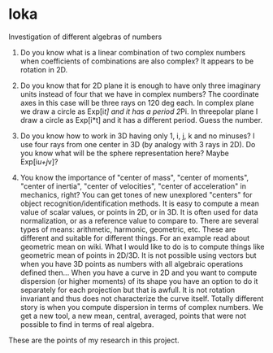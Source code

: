 loka
====

Investigation of different algebras of numbers

1. Do you know what is a linear combination of two complex numbers when coefficients of combinations are also complex?
It appears to be rotation in 2D.

2. Do you know that for 2D plane it is enough to have only three imaginary units instead of four that we have in complex numbers?
The coordinate axes in this case will be three rays on 120 deg each. In complex plane we draw a circle as Exp[i*t] and it has a period 2*Pi. 
In threepolar plane I draw a circle as Exp[i*t] and it has a different period. Guess the number.

3. Do you know how to work in 3D having only 1, i, j, k and no minuses? I use four rays from one center in 3D (by analogy with 3 rays in 2D).
Do you know what will be the sphere representation here? Maybe Exp[i*u+j*v]?

4. You know the importance of "center of mass", "center of moments", "center of inertia", "center of velocities", "center of acceleration" in mechanics, right? You can get tones of new unexplored "centers" for object recognition/identification methods. It is easy to compute a mean value of scalar values, or points in 2D, or in 3D. It is often used for data normalization, or as a reference value to compare to. There are several types of means: arithmetic, harmonic, geometric, etc. These are different and suitable for different things. For an example read about geometric mean on wiki. What I would like to do is to compute things like geometric mean of points in 2D/3D. It is not possible using vectors but when you have 3D points as numbers with all algebraic operations defined then... When you have a curve in 2D and you want to compute dispersion (or higher moments) of its shape you have an option to do it separately for each projection but that is awfull. It is not rotation invariant and thus  does not characterize the curve itself. Totally different story is when you compute dispersion in terms of complex numbers. We get a new tool, a new mean, central, averaged, points that were not possible to find in terms of real algebra.


These are the points of my research in this project.
